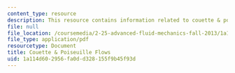 ```yaml
---
content_type: resource
description: This resource contains information related to couette & poiseuille flows.
file: null
file_location: /coursemedia/2-25-advanced-fluid-mechanics-fall-2013/1a114d602956fa0dd328155f9b45f93d_MIT2_25F13_Couet_and_Pois.pdf
file_type: application/pdf
resourcetype: Document
title: Couette & Poiseuille Flows
uid: 1a114d60-2956-fa0d-d328-155f9b45f93d
---
```

